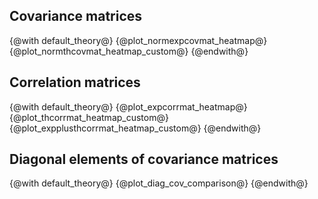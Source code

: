 Covariance matrices
-------------------
{@with default_theory@}
   {@plot_normexpcovmat_heatmap@}
   {@plot_normthcovmat_heatmap_custom@}
{@endwith@}

Correlation matrices
--------------------
{@with default_theory@}
   {@plot_expcorrmat_heatmap@}
   {@plot_thcorrmat_heatmap_custom@}
   {@plot_expplusthcorrmat_heatmap_custom@}
{@endwith@}

Diagonal elements of covariance matrices
----------------------------------------
{@with default_theory@}
   {@plot_diag_cov_comparison@}
{@endwith@}